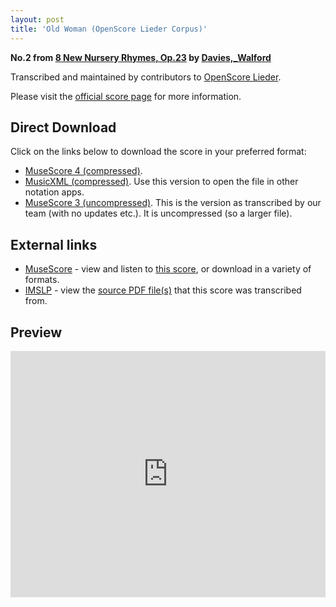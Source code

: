 ```yaml
---
layout: post
title: 'Old Woman (OpenScore Lieder Corpus)'
---
```


__No.2 from [8 New Nursery Rhymes, Op.23](https://fourscoreandmore.org/OpenScore/Davies%2C_Walford/8_New_Nursery_Rhymes%2C_Op.23/) by [Davies,_Walford](https://fourscoreandmore.org/OpenScore/Davies%2C_Walford)__

Transcribed and maintained by contributors to [OpenScore Lieder].

Please visit the [official score page] for more information.

[official score page]: https://musescore.com/openscore-lieder-corpus/scores/6218722
[OpenScore Lieder]: https://musescore.com/openscore-lieder-corpus

## Direct Download

Click on the links below to download the score in your preferred format:
- [MuseScore 4 (compressed)](https://fourscoreandmore.org/OpenScore/Davies%2C_Walford/8_New_Nursery_Rhymes%2C_Op.23/2_Old_Woman.mscz).
- [MusicXML (compressed)](https://fourscoreandmore.org/OpenScore/Davies%2C_Walford/8_New_Nursery_Rhymes%2C_Op.23/2_Old_Woman.mxl). Use this version to open the file in other notation apps.
- [MuseScore 3 (uncompressed)](https://raw.githubusercontent.com/OpenScore/Lieder/refs/heads/main/scores/Davies%2C_Walford/8_New_Nursery_Rhymes%2C_Op.23/2_Old_Woman/lc6218722.mscx). This is the version as transcribed by our team (with no updates etc.). It is uncompressed (so a larger file).

## External links

- [MuseScore] - view and listen to [this score][MuseScore], or download in a variety of formats.
- [IMSLP] - view the [source PDF file(s)][IMSLP] that this score was transcribed from.

[MuseScore]: https://musescore.com/score/6218722
[IMSLP]: https://imslp.org/wiki/Special:ReverseLookup/333826

## Preview

<iframe width="100%" height="394" src="https://musescore.com/openscore-lieder-corpus/scores/6218722/embed" frameborder="0" allowfullscreen allow="autoplay; fullscreen"></iframe>
